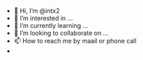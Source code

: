 - 👋 Hi, I’m @intx2
- 👀 I’m interested in ...
- 🌱 I’m currently learning ...
- 💞️ I’m looking to collaborate on ...
- 📫 How to reach me by maail or phone call
- 

<!---
intx2/intx2 is a ✨ special ✨ repository because its `README.md` (this file) appears on your GitHub profile.
You can click the Preview link to take a look at your changes.
--->
